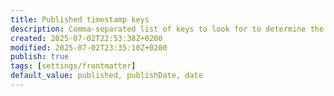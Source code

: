 ```yaml
---
title: Published timestamp keys
description: Comma-separated list of keys to look for to determine the published timestamp.
created: 2025-07-02T22:53:38Z+0200
modified: 2025-07-02T23:35:10Z+0200
publish: true
tags: [settings/frontmatter]
default_value: published, publishDate, date
---
```

